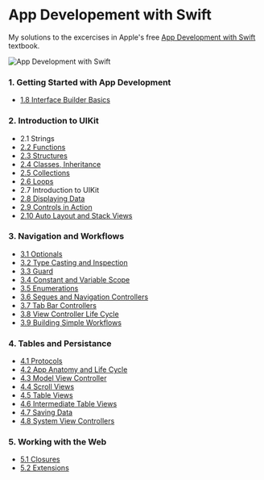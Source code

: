 # App Developement with Swift

My solutions to the excercises in Apple's free [App Development with Swift](https://books.apple.com/gb/book/app-development-with-swift/id1465002990) textbook.

![App Development with Swift](https://is2-ssl.mzstatic.com/image/thumb/Publication113/v4/76/58/c7/7658c739-1bb0-4274-bd0b-0773b5c4a536/cover.jpg/268x0w.jpg)


### 1. Getting Started with App Development
- [1.8 Interface Builder Basics](https://github.com/mwesterby/swift/tree/master/Unit%201/1.8%20Interface%20Builder%20Basics)

### 2. Introduction to UIKit
- 2.1 Strings
- [2.2 Functions](https://github.com/mwesterby/swift/tree/master/Unit%202/2.2%20Functions)
- [2.3 Structures](https://github.com/mwesterby/swift/tree/master/Unit%202/2.3%20Structures)
- [2.4 Classes, Inheritance](https://github.com/mwesterby/swift/tree/master/Unit%202/2.4%20Classes%2C%20Inheritance)
- [2.5 Collections](https://github.com/mwesterby/swift/tree/master/Unit%202/2.5%20Collections)
- [2.6 Loops](https://github.com/mwesterby/swift/tree/master/Unit%202/2.6%20Loops)
- 2.7 Introduction to UIKit
- [2.8 Displaying Data](https://github.com/mwesterby/swift/tree/master/Unit%202/2.8%20Displaying%20Data)
- [2.9 Controls in Action](https://github.com/mwesterby/swift/tree/master/Unit%202/2.9%20Controls%20in%20Action)
- [2.10 Auto Layout and Stack Views](https://github.com/mwesterby/swift/tree/master/Unit%202/2.10%20Auto%20Layout%20and%20Stack%20Views)

### 3. Navigation and Workflows
- [3.1 Optionals](https://github.com/mwesterby/swift/tree/master/Unit%203/3.1%20Optionals)
- [3.2 Type Casting and Inspection](https://github.com/mwesterby/swift/tree/master/Unit%203/3.2%20Type%20Casting%20and%20Inspection)
- [3.3 Guard](https://github.com/mwesterby/swift/tree/master/Unit%203/3.3%20Guard)
- [3.4 Constant and Variable Scope](https://github.com/mwesterby/swift/tree/master/Unit%203/3.4%20Constant%20and%20Variable%20Scope)
- [3.5 Enumerations](https://github.com/mwesterby/swift/tree/master/Unit%203/3.5%20Enumerations)
- [3.6 Segues and Navigation Controllers](https://github.com/mwesterby/swift/tree/master/Unit%203/3.6%20Segues%20and%20Navigation%20Controllers)
- [3.7 Tab Bar Controllers](https://github.com/mwesterby/swift/tree/master/Unit%203/3.7%20Tab%20Bar%20Controllers)
- [3.8 View Controller Life Cycle](https://github.com/mwesterby/swift/tree/master/Unit%203/3.8%20View%20Controller%20Life%20Cycle)
- [3.9 Building Simple Workflows](https://github.com/mwesterby/swift/tree/master/Unit%203/3.9%20Building%20Simple%20Workflows)

### 4. Tables and Persistance
- [4.1 Protocols](https://github.com/mwesterby/swift/tree/master/Unit%204/4.1%20Protocols)
- [4.2 App Anatomy and Life Cycle](https://github.com/mwesterby/swift/tree/master/Unit%204/4.2%20App%20Anatomy%20and%20Life%20Cycle)
- [4.3 Model View Controller](https://github.com/mwesterby/swift/tree/master/Unit%204/4.3%20Model%20View%20Controller)
- [4.4 Scroll Views](https://github.com/mwesterby/swift/tree/master/Unit%204/4.4%20Scroll%20Views)
- [4.5 Table Views](https://github.com/mwesterby/swift/tree/master/Unit%204/4.5%20Table%20Views)
- [4.6 Intermediate Table Views](https://github.com/mwesterby/swift/tree/master/Unit%204/4.6%20Intermediate%20Table%20Views)
- [4.7 Saving Data](https://github.com/mwesterby/swift/tree/master/Unit%204/4.7%20Saving%20Data)
- [4.8 System View Controllers]()

### 5. Working with the Web
- [5.1 Closures](https://github.com/mwesterby/swift/tree/master/Unit%205/5.1%20Closures)
- [5.2 Extensions](https://github.com/mwesterby/swift/tree/master/Unit%205/5.2%20Extensions)
